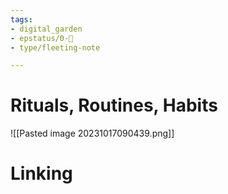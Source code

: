 ```yaml
---
tags: 
- digital_garden
- epstatus/0-🌰
- type/fleeting-note

---
```

# Rituals, Routines, Habits
![[Pasted image 20231017090439.png]]
# Linking


